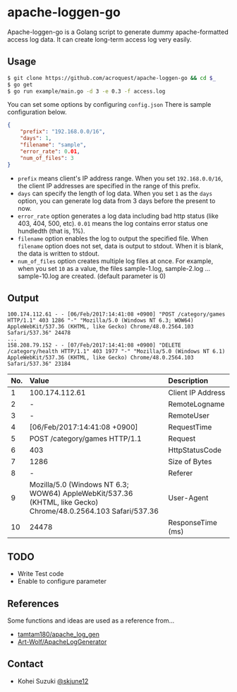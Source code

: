 # apache-loggen-go
Apache-loggen-go is a Golang script to generate dummy apache-formatted access log data.
It can create long-term access log very easily.

## Usage

```bash
$ git clone https://github.com/acroquest/apache-loggen-go && cd $_
$ go get
$ go run example/main.go -d 3 -e 0.3 -f access.log
```

You can set some options by configuring `config.json`
There is sample configuration below.

```json
{
    "prefix": "192.168.0.0/16",
    "days": 1,
    "filename": "sample",
    "error_rate": 0.01,
    "num_of_files": 3
}
```

- `prefix` means client's IP address range. When you set `192.168.0.0/16`, the client IP addresses are specified in the range of this prefix.
- `days` can specify the length of log data. When you set `1` as the `days` option, you can generate log data from 3 days before the present to now.
- `error_rate` option generates a log data including bad http status (like 403, 404, 500, etc). `0.01` means the log contains error status one hundledth (that is, 1%).
- `filename` option enables the log to output the specified file. When `filename` option does not set, data is output to stdout. When it is blank, the data is written to stdout.
- `num_of_files` option creates multiple log files at once. For example, when you set `10` as a value, the files sample-1.log, sample-2.log ... sample-10.log are created. (default parameter is 0)

## Output

```
100.174.112.61 - - [06/Feb/2017:14:41:08 +0900] "POST /category/games HTTP/1.1" 403 1286 "-" "Mozilla/5.0 (Windows NT 6.3; WOW64) AppleWebKit/537.36 (KHTML, like Gecko) Chrome/48.0.2564.103 Safari/537.36" 24478
...
158.208.79.152 - - [07/Feb/2017:14:41:08 +0900] "DELETE /category/health HTTP/1.1" 403 1977 "-" "Mozilla/5.0 (Windows NT 6.1) AppleWebKit/537.36 (KHTML, like Gecko) Chrome/48.0.2564.103 Safari/537.36" 23184
```

|No.|Value|Description|
|:--|:--|:--|
|1| 100.174.112.61 | Client IP Address |
|2| - | RemoteLogname |
|3| - | RemoteUser |
|4| [06/Feb/2017:14:41:08 +0900] | RequestTime |
|5| POST /category/games HTTP/1.1 | Request |
|6| 403 | HttpStatusCode |
|7| 1286 | Size of Bytes |
|8| -   |Referer |
|9| Mozilla/5.0 (Windows NT 6.3; WOW64) AppleWebKit/537.36 (KHTML, like Gecko) Chrome/48.0.2564.103 Safari/537.36 |  User-Agent |
|10| 24478 | ResponseTime (ms) |

## TODO
- Write Test code
- Enable to configure parameter

## References
Some functions and ideas are used as a reference from...
- [tamtam180/apache_log_gen](https://github.com/tamtam180/apache_log_gen)
- [Art-Wolf/ApacheLogGenerator](https://github.com/Art-Wolf/ApacheLogGenerator)

## Contact
- Kohei Suzuki [@skjune12](http://github.com/skjune12)
